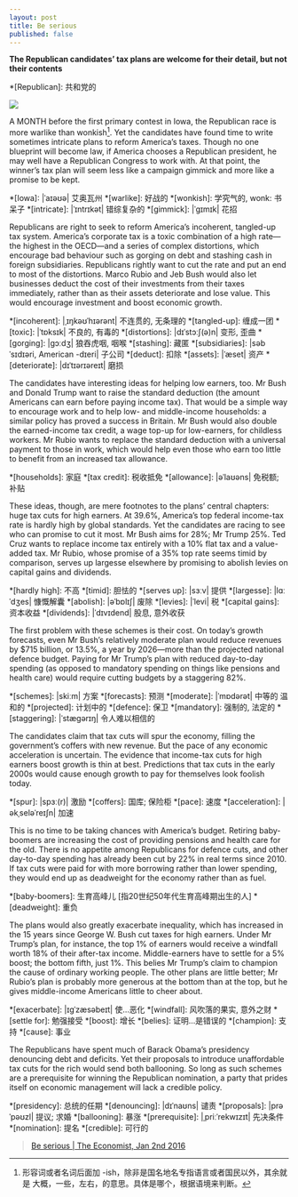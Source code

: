 ```yaml
---
layout: post
title: Be serious
published: false
---
```

__The Republican candidates’ tax plans are welcome for their detail, but not their contents__

*[Republican]: 共和党的

![](http://cdn.static-economist.com/sites/default/files/imagecache/full-width/images/print-edition/20160102_LDP001_0.jpg)

A MONTH before the first primary contest in Iowa, the Republican race is more warlike than wonkish[^wonkish]. Yet the candidates have 
found time to write sometimes intricate plans to reform America’s taxes. Though no one blueprint will become 
law, if America chooses a Republican president, he may well have a Republican Congress to work with. At that point, the 
winner’s tax plan will seem less like a campaign gimmick and more like a promise to be kept.

*[Iowa]: |ˈaɪəʊə| 艾奥瓦州
*[warlike]: 好战的
*[wonkish]: 学究气的, wonk: 书呆子
*[intricate]: |ˈɪntrɪkət| 错综复杂的
*[gimmick]: |ˈgɪmɪk| 花招

[^wonkish]: 形容词或者名词后面加 -ish，除非是国名地名专指语言或者国民以外，其余就是 大概，一些，左右，的意思。具体是哪个，根据语境来判断。

Republicans are right to seek to reform America’s incoherent, tangled-up tax system. America’s corporate tax is a toxic 
combination of a high rate—the highest in the OECD—and a series of complex distortions, which encourage bad behaviour such 
as gorging on debt and stashing cash in foreign subsidiaries. Republicans rightly want to cut the rate and put an end to 
most of the distortions. Marco Rubio and Jeb Bush would also let businesses deduct the cost of their investments from their 
taxes immediately, rather than as their assets deteriorate and lose value. This would encourage investment and boost economic 
growth.

*[incoherent]: |ˌɪŋkəʊˈhɪərənt| 不连贯的, 无条理的
*[tangled-up]: 缠成一团
*[toxic]: |ˈtɒksɪk| 不良的, 有毒的
*[distortions]: |dɪˈstɔːʃ(ə)n| 变形, 歪曲
*[gorging]: |gɔːdʒ| 狼吞虎咽, 咽喉
*[stashing]: 藏匿
*[subsidiaries]: |səbˈsɪdɪəri, American -dɪeri| 子公司
*[deduct]: 扣除
*[assets]: |ˈæset| 资产
*[deteriorate]: |dɪˈtɪərɪəreɪt| 磨损

The candidates have interesting ideas for helping low earners, too. Mr Bush and Donald Trump want to raise the standard 
deduction (the amount Americans can earn before paying income tax). That would be a simple way to encourage work and to 
help low- and middle-income households: a similar policy has proved a success in Britain. Mr Bush would also double the 
earned-income tax credit, a wage top-up for low-earners, for childless workers. Mr Rubio wants to replace the standard 
deduction with a universal payment to those in work, which would help even those who earn too little to benefit from an 
increased tax allowance. 

*[households]: 家庭
*[tax credit]: 税收抵免
*[allowance]: |əˈlaʊəns| 免税额; 补贴

These ideas, though, are mere footnotes to the plans’ central chapters: huge tax cuts for high earners. At 39.6%, America’s 
top federal income-tax rate is hardly high by global standards. Yet the candidates are racing to see who can promise to cut 
it most. Mr Bush aims for 28%; Mr Trump 25%. Ted Cruz wants to replace income tax entirely with a 10% flat tax and a 
value-added tax. Mr Rubio, whose promise of a 35% top rate seems timid by comparison, serves up largesse elsewhere by promising 
to abolish levies on capital gains and dividends.

*[hardly high]: 不高
*[timid]: 胆怯的
*[serves up]: |sɜːv| 提供
*[largesse]: |lɑːˈdʒes| 慷慨解囊
*[abolish]: |əˈbɒlɪʃ| 废除
*[levies]: |ˈlevi| 税
*[capital gains]: 资本收益
*[dividends]: |ˈdɪvɪdend| 股息, 意外收获

The first problem with these schemes is their cost. On today’s growth forecasts, even Mr Bush’s relatively moderate plan would 
reduce revenues by $715 billion, or 13.5%, a year by 2026—more than the projected national defence budget. Paying for Mr Trump’s 
plan with reduced day-to-day spending (as opposed to mandatory spending on things like pensions and health care) would require 
cutting budgets by a staggering 82%.

*[schemes]: |skiːm| 方案
*[forecasts]: 预测
*[moderate]: |ˈmɒdərət| 中等的 温和的
*[projected]: 计划中的
*[defence]: 保卫
*[mandatory]: 强制的, 法定的
*[staggering]: |ˈstægərɪŋ| 令人难以相信的

The candidates claim that tax cuts will spur the economy, filling the government’s coffers with new revenue. But the pace of any 
economic acceleration is uncertain. The evidence that income-tax cuts for high earners boost growth is thin at best. Predictions 
that tax cuts in the early 2000s would cause enough growth to pay for themselves look foolish today.

*[spur]: |spɜː(r)| 激励 
*[coffers]: 国库; 保险柜
*[pace]: 速度
*[acceleration]: |əkˌseləˈreɪʃn| 加速

This is no time to be taking chances with America’s budget. Retiring baby-boomers are increasing the cost of providing pensions 
and health care for the old. There is no appetite among Republicans for defence cuts, and other day-to-day spending has already 
been cut by 22% in real terms since 2010. If tax cuts were paid for with more borrowing rather than lower spending, they would 
end up as deadweight for the economy rather than as fuel.

*[baby-boomers]: 生育高峰儿 [指20世纪50年代生育高峰期出生的人]
*[deadweight]: 重负

The plans would also greatly exacerbate inequality, which has increased in the 15 years since George W. Bush cut taxes for high 
earners. Under Mr Trump’s plan, for instance, the top 1% of earners would receive a windfall worth 18% of their after-tax income. 
Middle-earners have to settle for a 5% boost; the bottom fifth, just 1%. This belies Mr Trump’s claim to champion the cause of 
ordinary working people. The other plans are little better; Mr Rubio’s plan is probably more generous at the bottom than at the 
top, but he gives middle-income Americans little to cheer about.

*[exacerbate]: |ɪgˈzæsəbeɪt| 使…恶化
*[windfall]: 风吹落的果实, 意外之财
*[settle for]: 勉强接受
*[boost]: 增长
*[belies]: 证明…是错误的
*[champion]: 支持
*[cause]: 事业

The Republicans have spent much of Barack Obama’s presidency denouncing debt and deficits. Yet their proposals to introduce 
unaffordable tax cuts for the rich would send both ballooning. So long as such schemes are a prerequisite for winning the 
Republican nomination, a party that prides itself on economic management will lack a credible policy.

*[presidency]: 总统的任期
*[denouncing]: |dɪˈnaʊns| 谴责
*[proposals]: |prəˈpəʊzl| 提议; 求婚
*[ballooning]: 暴涨
*[prerequisite]: |ˌpriːˈrekwɪzɪt| 先决条件
*[nomination]: 提名
*[credible]: 可行的

> [Be serious \| The Economist, Jan 2nd 2016](http://www.economist.com/news/leaders/21684780-republican-candidates-tax-plans-are-welcome-their-detail-not-their-contents-be)
